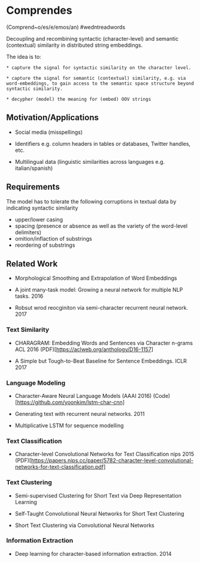# Comprendes

(Comprend~o/es/e/emos/an) #wedntreadwords

Decoupling and recombining syntactic (character-level) and semantic (contextual) similarity in distributed string embeddings.

The idea is to:

	* capture the signal for syntactic similarity on the character level.

	* capture the signal for semantic (contextual) similarity, e.g. via word-embeddings, to gain access to the semantic space structure beyond syntactic similarity.

	* decypher (model) the meaning for (embed) OOV strings


## Motivation/Applications

* Social media (misspellings)

* Identifiers e.g. column headers in tables or databases, Twitter handles, etc.

* Multilingual data (linguistic similarities across languages e.g. italian/spanish)


## Requirements

The model has to tolerate the following corruptions in textual data by indicating syntactic similarity 

* upper/lower casing
* spacing (presence or absence as well as the variety of the word-level delimiters)
* omition/inflaction of substrings
* reordering of substrings


## Related Work

* Morphological Smoothing and Extrapolation of Word Embeddings

* A joint many-task model: Growing a neural network for multiple NLP tasks. 2016

* Robsut wrod reocginiton via semi-character recurrent neural network. 2017


### Text Similarity

* CHARAGRAM: Embedding Words and Sentences via Character n-grams ACL 2016 (PDF)[https://aclweb.org/anthology/D16-1157]

* A Simple but Tough-to-Beat Baseline for Sentence Embeddings. ICLR 2017

### Language Modeling

* Character-Aware Neural Language Models (AAAI 2016) (Code)[https://github.com/yoonkim/lstm-char-cnn]

* Generating text with recurrent neural networks. 2011

* Multiplicative LSTM for sequence modelling


### Text Classification

* Character-level Convolutional Networks for Text Classification	nips		2015
(PDF)[https://papers.nips.cc/paper/5782-character-level-convolutional-networks-for-text-classification.pdf]

### Text Clustering

* Semi-supervised Clustering for Short Text via Deep Representation Learning

* Self-Taught Convolutional Neural Networks for Short Text Clustering

* Short Text Clustering via Convolutional Neural Networks

### Information Extraction

* Deep learning for character-based information extraction. 2014